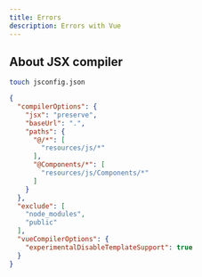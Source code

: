 ```yaml
---
title: Errors
description: Errors with Vue
---
```


## About JSX compiler

```bash
touch jsconfig.json
```

```json title="jsconfig.json"
{
  "compilerOptions": {
    "jsx": "preserve",
    "baseUrl": ".",
    "paths": {
      "@/*": [
        "resources/js/*"
      ],
      "@Components/*": [
        "resources/js/Components/*"
      ]
    }
  },
  "exclude": [
    "node_modules",
    "public"
  ],
  "vueCompilerOptions": {
    "experimentalDisableTemplateSupport": true
  }
}
```
